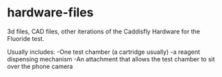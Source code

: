 hardware-files
==============

3d files, CAD files, other iterations of the Caddisfly Hardware for the Fluoride test.

Usually includes:
-One test chamber (a cartridge usually)
-a reagent dispensing mechanism
-An attachment that allows the test chamber to sit over the phone camera
